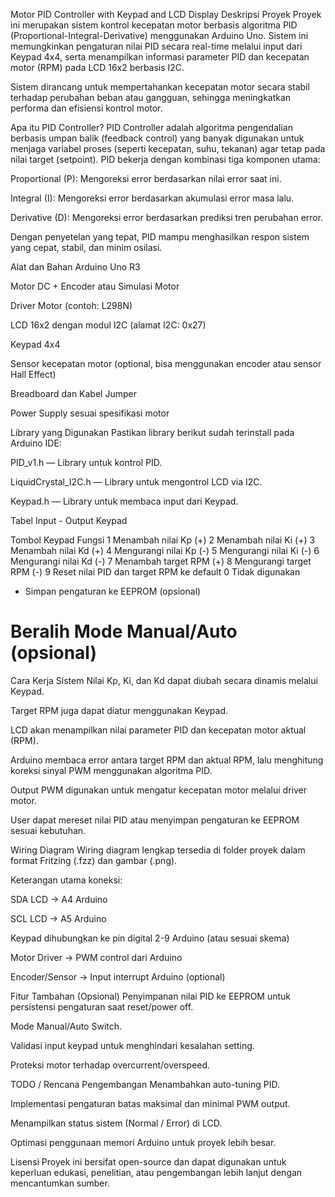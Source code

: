 Motor PID Controller with Keypad and LCD Display
Deskripsi Proyek
Proyek ini merupakan sistem kontrol kecepatan motor berbasis algoritma PID (Proportional-Integral-Derivative) menggunakan Arduino Uno. Sistem ini memungkinkan pengaturan nilai PID secara real-time melalui input dari Keypad 4x4, serta menampilkan informasi parameter PID dan kecepatan motor (RPM) pada LCD 16x2 berbasis I2C.

Sistem dirancang untuk mempertahankan kecepatan motor secara stabil terhadap perubahan beban atau gangguan, sehingga meningkatkan performa dan efisiensi kontrol motor.

Apa itu PID Controller?
PID Controller adalah algoritma pengendalian berbasis umpan balik (feedback control) yang banyak digunakan untuk menjaga variabel proses (seperti kecepatan, suhu, tekanan) agar tetap pada nilai target (setpoint).
PID bekerja dengan kombinasi tiga komponen utama:

Proportional (P): Mengoreksi error berdasarkan nilai error saat ini.

Integral (I): Mengoreksi error berdasarkan akumulasi error masa lalu.

Derivative (D): Mengoreksi error berdasarkan prediksi tren perubahan error.

Dengan penyetelan yang tepat, PID mampu menghasilkan respon sistem yang cepat, stabil, dan minim osilasi.

Alat dan Bahan
Arduino Uno R3

Motor DC + Encoder atau Simulasi Motor

Driver Motor (contoh: L298N)

LCD 16x2 dengan modul I2C (alamat I2C: 0x27)

Keypad 4x4

Sensor kecepatan motor (optional, bisa menggunakan encoder atau sensor Hall Effect)

Breadboard dan Kabel Jumper

Power Supply sesuai spesifikasi motor

Library yang Digunakan
Pastikan library berikut sudah terinstall pada Arduino IDE:

PID_v1.h — Library untuk kontrol PID.

LiquidCrystal_I2C.h — Library untuk mengontrol LCD via I2C.

Keypad.h — Library untuk membaca input dari Keypad.

Tabel Input - Output Keypad

Tombol Keypad	Fungsi
1	Menambah nilai Kp (+)
2	Menambah nilai Ki (+)
3	Menambah nilai Kd (+)
4	Mengurangi nilai Kp (-)
5	Mengurangi nilai Ki (-)
6	Mengurangi nilai Kd (-)
7	Menambah target RPM (+)
8	Mengurangi target RPM (-)
9	Reset nilai PID dan target RPM ke default
0	Tidak digunakan
*	Simpan pengaturan ke EEPROM (opsional)
#	Beralih Mode Manual/Auto (opsional)
Cara Kerja Sistem
Nilai Kp, Ki, dan Kd dapat diubah secara dinamis melalui Keypad.

Target RPM juga dapat diatur menggunakan Keypad.

LCD akan menampilkan nilai parameter PID dan kecepatan motor aktual (RPM).

Arduino membaca error antara target RPM dan aktual RPM, lalu menghitung koreksi sinyal PWM menggunakan algoritma PID.

Output PWM digunakan untuk mengatur kecepatan motor melalui driver motor.

User dapat mereset nilai PID atau menyimpan pengaturan ke EEPROM sesuai kebutuhan.

Wiring Diagram
Wiring diagram lengkap tersedia di folder proyek dalam format Fritzing (.fzz) dan gambar (.png).

Keterangan utama koneksi:

SDA LCD → A4 Arduino

SCL LCD → A5 Arduino

Keypad dihubungkan ke pin digital 2-9 Arduino (atau sesuai skema)

Motor Driver → PWM control dari Arduino

Encoder/Sensor → Input interrupt Arduino (optional)

Fitur Tambahan (Opsional)
Penyimpanan nilai PID ke EEPROM untuk persistensi pengaturan saat reset/power off.

Mode Manual/Auto Switch.

Validasi input keypad untuk menghindari kesalahan setting.

Proteksi motor terhadap overcurrent/overspeed.

TODO / Rencana Pengembangan
Menambahkan auto-tuning PID.

Implementasi pengaturan batas maksimal dan minimal PWM output.

Menampilkan status sistem (Normal / Error) di LCD.

Optimasi penggunaan memori Arduino untuk proyek lebih besar.

Lisensi
Proyek ini bersifat open-source dan dapat digunakan untuk keperluan edukasi, penelitian, atau pengembangan lebih lanjut dengan mencantumkan sumber.